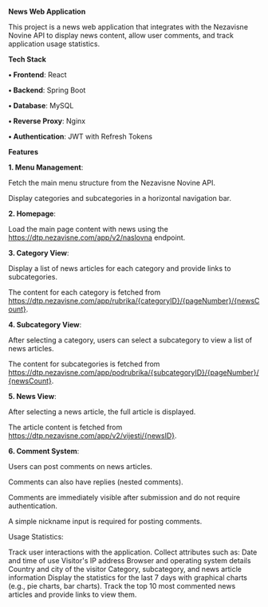 **News Web Application**

This project is a news web application that integrates with the Nezavisne Novine API to display news content, allow user comments, and track application usage statistics.

**Tech Stack**

**• Frontend**: React

**• Backend**: Spring Boot

**• Database**: MySQL

**• Reverse Proxy**: Nginx

**• Authentication**: JWT with Refresh Tokens

**Features**

**1. Menu Management**:

  Fetch the main menu structure from the Nezavisne Novine API.

  Display categories and subcategories in a horizontal navigation bar.

**2. Homepage**:

  Load the main page content with news using the https://dtp.nezavisne.com/app/v2/naslovna endpoint.
  
**3. Category View**:

Display a list of news articles for each category and provide links to subcategories.

The content for each category is fetched from https://dtp.nezavisne.com/app/rubrika/{categoryID}/{pageNumber}/{newsCount}.

**4. Subcategory View**:

After selecting a category, users can select a subcategory to view a list of news articles.

The content for subcategories is fetched from https://dtp.nezavisne.com/app/podrubrika/{subcategoryID}/{pageNumber}/{newsCount}.

**5. News View**:

After selecting a news article, the full article is displayed.

The article content is fetched from https://dtp.nezavisne.com/app/v2/vijesti/{newsID}.

**6. Comment System**:

Users can post comments on news articles.

Comments can also have replies (nested comments).

Comments are immediately visible after submission and do not require authentication.

A simple nickname input is required for posting comments.

Usage Statistics:

Track user interactions with the application.
Collect attributes such as:
Date and time of use
Visitor's IP address
Browser and operating system details
Country and city of the visitor
Category, subcategory, and news article information
Display the statistics for the last 7 days with graphical charts (e.g., pie charts, bar charts).
Track the top 10 most commented news articles and provide links to view them.

